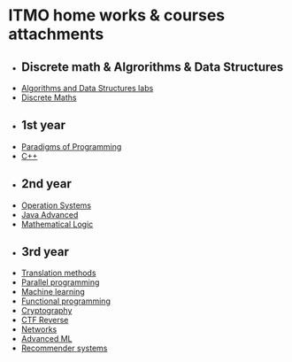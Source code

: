 # ITMO home works & courses attachments


* ## Discrete math & Algrorithms & Data Structures
+ [Algorithms and Data Structures labs](algorithms-and-data-structures)
+ [Discrete Maths](discrete-maths)


* ## 1st year
+ [Paradigms of Programming](paradigms-of-programming)
+ [C++](cpp-course)


* ## 2nd year
+ [Operation Systems](bash-course)
+ [Java Advanced](java-advanced)
+ [Mathematical Logic](mathematical-logic)


* ## 3rd year
+ [Translation methods](translation-methods)
+ [Parallel programming](parallel-programming)
+ [Machine learning](ML)
+ [Functional programming](functional-programming)
+ [Cryptography](cryptography)
+ [CTF Reverse](reverse)
+ [Networks](networks)
+ [Advanced ML](advanced-ML)
+ [Recommender systems](recommender-systems)
